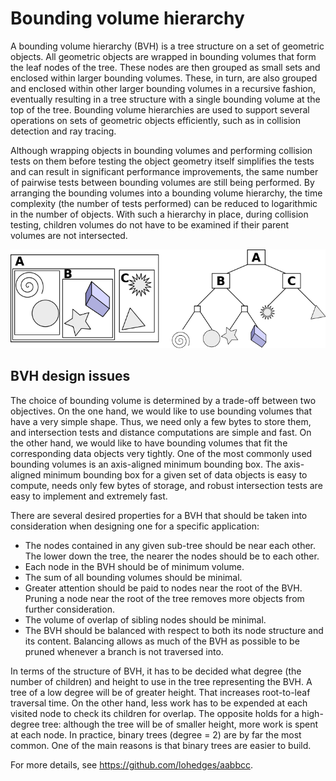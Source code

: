 # Bounding volume hierarchy

A bounding volume hierarchy (BVH) is a tree structure on a set of geometric objects. All geometric objects are wrapped in bounding volumes that form the leaf nodes of the tree. These nodes are then grouped as small sets and enclosed within larger bounding volumes. These, in turn, are also grouped and enclosed within other larger bounding volumes in a recursive fashion, eventually resulting in a tree structure with a single bounding volume at the top of the tree. Bounding volume hierarchies are used to support several operations on sets of geometric objects efficiently, such as in collision detection and ray tracing.

Although wrapping objects in bounding volumes and performing collision tests on them before testing the object geometry itself simplifies the tests and can result in significant performance improvements, the same number of pairwise tests between bounding volumes are still being performed. By arranging the bounding volumes into a bounding volume hierarchy, the time complexity (the number of tests performed) can be reduced to logarithmic in the number of objects. With such a hierarchy in place, during collision testing, children volumes do not have to be examined if their parent volumes are not intersected.

![](../img/750px-Example_of_bounding_volume_hierarchy.svg.png)


## BVH design issues

The choice of bounding volume is determined by a trade-off between two objectives. On the one hand, we would like to use bounding volumes that have a very simple shape. Thus, we need only a few bytes to store them, and intersection tests and distance computations are simple and fast. On the other hand, we would like to have bounding volumes that fit the corresponding data objects very tightly. One of the most commonly used bounding volumes is an axis-aligned minimum bounding box. The axis-aligned minimum bounding box for a given set of data objects is easy to compute, needs only few bytes of storage, and robust intersection tests are easy to implement and extremely fast.

There are several desired properties for a BVH that should be taken into consideration when designing one for a specific application:

- The nodes contained in any given sub-tree should be near each other. The lower down the tree, the nearer the nodes should be to each other.
- Each node in the BVH should be of minimum volume.
- The sum of all bounding volumes should be minimal.
- Greater attention should be paid to nodes near the root of the BVH. Pruning a node near the root of the tree removes more objects from further consideration.
- The volume of overlap of sibling nodes should be minimal.
- The BVH should be balanced with respect to both its node structure and its content. Balancing allows as much of the BVH as possible to be pruned whenever a branch is not traversed into.

In terms of the structure of BVH, it has to be decided what degree (the number of children) and height to use in the tree representing the BVH. A tree of a low degree will be of greater height. That increases root-to-leaf traversal time. On the other hand, less work has to be expended at each visited node to check its children for overlap. The opposite holds for a high-degree tree: although the tree will be of smaller height, more work is spent at each node. In practice, binary trees (degree = 2) are by far the most common. One of the main reasons is that binary trees are easier to build.


For more details, see https://github.com/lohedges/aabbcc.